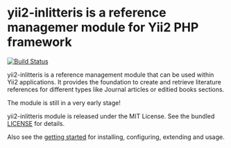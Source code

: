 # yii2-inlitteris is a reference managemer module for Yii2 PHP framework

[![Build Status](https://travis-ci.org/jobrunner/yii2-inlitteris.svg?branch=master)](https://travis-ci.org/jobrunner/yii2-inlitteris)

yii2-inlitteris is a reference management module that can be used within Yii2 applications.
It provides the foundation to create and retrieve literature references for different types like Journal articles or editied books sections.

The module is still in a very early stage!

yii2-inlitteris module is released under the MIT License. See the bundled [LICENSE](LICENSE.md) for details.

Also see the [getting started](docs/getting-started.md) for installing, configuring, extending and usage.
